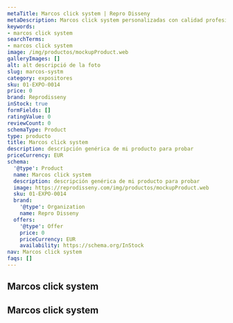 ```yaml
---
metaTitle: Marcos click system | Repro Disseny
metaDescription: Marcos click system personalizadas con calidad profesional en Cataluña.
keywords:
- marcos click system
searchTerms:
- marcos click system
image: /img/productos/mockupProduct.web
galleryImages: []
alt: alt descripció de la foto
slug: marcos-systm
category: expositores
sku: 01-EXPO-0014
price: 0
brand: Reprodisseny
inStock: true
formFields: []
ratingValue: 0
reviewCount: 0
schemaType: Product
type: producto
title: Marcos click system
description: descripción genérica de mi producto para probar
priceCurrency: EUR
schema:
  '@type': Product
  name: Marcos click system
  description: descripción genérica de mi producto para probar
  image: https://reprodisseny.com/img/productos/mockupProduct.web
  sku: 01-EXPO-0014
  brand:
    '@type': Organization
    name: Repro Disseny
  offers:
    '@type': Offer
    price: 0
    priceCurrency: EUR
    availability: https://schema.org/InStock
nav: Marcos click system
faqs: []
---
```


## Marcos click system

## Marcos click system
